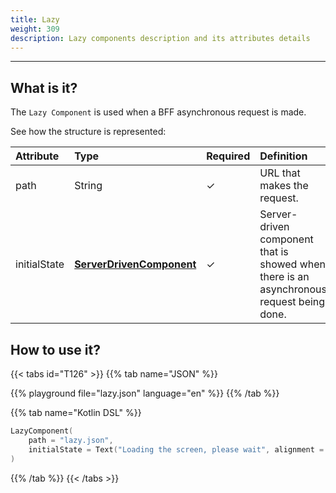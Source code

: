 ```yaml
---
title: Lazy
weight: 309
description: Lazy components description and its attributes details
---
```


---

## What is it?

The `Lazy Component` is used when a BFF asynchronous request is made.

See how the structure is represented:

| Attribute    | Type                                              | Required | Definition                                                                               |
| :----------- | :------------------------------------------------ | :------- | :--------------------------------------------------------------------------------------- |
| path         | String                                            | ✓        | URL that makes the request.                                                              |
| initialState | [**ServerDrivenComponent**](/api/components) | ✓        | Server-driven component that is showed when there is an asynchronous request being done. |

## How to use it?

{{< tabs id="T126" >}}
{{% tab name="JSON" %}}

<!-- json-playground:lazy.json
{
  "_beagleComponent_": "beagle:lazycomponent",
  "path": "lazy.json",
  "initialState": {
    "_beagleComponent_": "beagle:text",
    "text": "Loading the screen, please wait",
    "alignment": "CENTER"
  }
}
-->

{{% playground file="lazy.json" language="en" %}}
{{% /tab %}}

{{% tab name="Kotlin DSL" %}}

```kotlin
LazyComponent(
    path = "lazy.json",
    initialState = Text("Loading the screen, please wait", alignment = TextAlignment.CENTER)
)
```

{{% /tab %}}
{{< /tabs >}}
